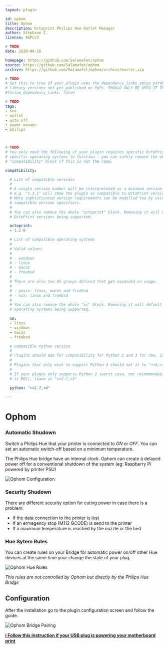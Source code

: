 ```yaml
---
layout: plugin

id: ophom
title: Ophom
description: Octoprint Philips Hue Outlet Manager
author: Stéphane Z.
license: AGPLv3

# TODO
date: 2020-08-16

homepage: https://github.com/Salamafet/ophom
source: https://github.com/Salamafet/ophom
archive: https://github.com/Salamafet/ophom/archive/master.zip

# TODO
# Set this to true if your plugin uses the dependency_links setup parameter to include
# library versions not yet published on PyPi. SHOULD ONLY BE USED IF THERE IS NO OTHER OPTION!
#follow_dependency_links: false

# TODO
tags:
- hue
- outlet
- auto off
- power manage
- philips



# TODO
# You only need the following if your plugin requires specific OctoPrint versions or
# specific operating systems to function - you can safely remove the whole
# "compatibility" block if this is not the case.

compatibility:

  # List of compatible versions
  #
  # A single version number will be interpretated as a minimum version requirement,
  # e.g. "1.3.1" will show the plugin as compatible to OctoPrint versions 1.3.1 and up.
  # More sophisticated version requirements can be modelled too by using PEP440
  # compatible version specifiers.
  #
  # You can also remove the whole "octoprint" block. Removing it will default to all
  # OctoPrint versions being supported.

  octoprint:
  - 1.2.0

  # List of compatible operating systems
  #
  # Valid values:
  #
  # - windows
  # - linux
  # - macos
  # - freebsd
  #
  # There are also two OS groups defined that get expanded on usage:
  #
  # - posix: linux, macos and freebsd
  # - nix: linux and freebsd
  #
  # You can also remove the whole "os" block. Removing it will default to all
  # operating systems being supported.

  os:
  - linux
  - windows
  - macos
  - freebsd

  # Compatible Python version
  #
  # Plugins should aim for compatibility for Python 2 and 3 for now, in which case the value should be ">=2.7,<4".
  #
  # Plugins that only wish to support Python 3 should set it to ">=3,<4".
  #
  # If your plugin only supports Python 2 (worst case, not recommended for newly developed plugins since Python 2
  # is EOL), leave at ">=2.7,<3"

  python: ">=2.7,<4"

---
```


# Ophom

### Automatic Shudown

Switch a Philips Hue that your printer is connected to _ON_ or _OFF_.
You can set an automatic switch-off based on a minimum temperature.

The Philips Hue bridge have an internal clock. Ophom can create à delayed power off for a conventional shutdown of the system (eg: Raspberry Pi powered by printer PSU)

![Ophom Configuration](/assets/img/plugins/ophom/paired.png)

### Security Shudown

There are different security option for cuting power in case there is a problem:
- If the data connection to the printer is lost
- If an ermegency stop (M112 GCODE) is send to the printer
- If a maximum temperature is reached by the nozzle or the bed

### Hue Sytem Rules

You can create rules on your Bridge for automatic power on/off other Hue devices at the same time your change the state of your plug.

![Ophom Hue Rules](/assets/img/plugins/ophom/hue_rules.png)

*This rules are not controlled by Ophom but directly by the Philips Hue Bridge*


## Configuration

After the installation go to the plugin configuration screen and follow the guide.

![Ophom Bridge Pairing](/assets/img/plugins/ophom/pairing.png)

[**ℹ️ Follow this instruction if your USB plug is powering your motherboard print**](https://github.com/Salamafet/ophom/blob/master/docs/usb_avoid_power.md)
